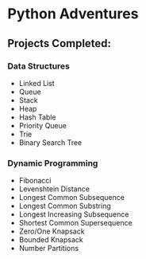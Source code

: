 # Python Adventures

## Projects Completed:

### Data Structures
- Linked List
- Queue
- Stack
- Heap
- Hash Table
- Priority Queue
- Trie
- Binary Search Tree
### Dynamic Programming
- Fibonacci
- Levenshtein Distance
- Longest Common Subsequence
- Longest Common Substring
- Longest Increasing Subsequence
- Shortest Common Supersequence
- Zero/One Knapsack
- Bounded Knapsack
- Number Partitions


